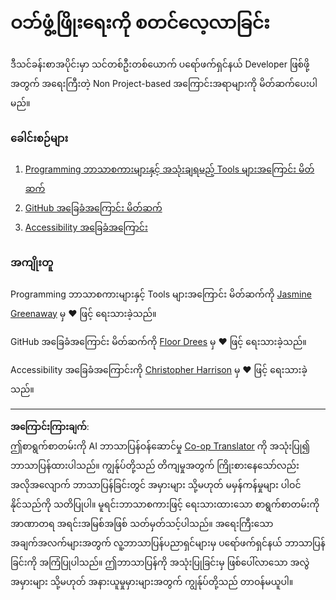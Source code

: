 <!--
CO_OP_TRANSLATOR_METADATA:
{
  "original_hash": "770d9f83dddc841c19f210dee5fe0712",
  "translation_date": "2025-10-03T13:29:59+00:00",
  "source_file": "1-getting-started-lessons/README.md",
  "language_code": "my"
}
-->
# ဝဘ်ဖွံ့ဖြိုးရေးကို စတင်လေ့လာခြင်း

ဒီသင်ခန်းစာအပိုင်းမှာ သင်တစ်ဦးတစ်ယောက် ပရော်ဖက်ရှင်နယ် Developer ဖြစ်ဖို့အတွက် အရေးကြီးတဲ့ Non Project-based အကြောင်းအရာများကို မိတ်ဆက်ပေးပါမည်။

### ခေါင်းစဉ်များ

1. [Programming ဘာသာစကားများနှင့် အသုံးချရမည့် Tools များအကြောင်း မိတ်ဆက်](1-intro-to-programming-languages/README.md)
2. [GitHub အခြေခံအကြောင်း မိတ်ဆက်](2-github-basics/README.md)
3. [Accessibility အခြေခံအကြောင်း](3-accessibility/README.md)

### အကျိုးတူ

Programming ဘာသာစကားများနှင့် Tools များအကြောင်း မိတ်ဆက်ကို [Jasmine Greenaway](https://twitter.com/paladique) မှ ♥️ ဖြင့် ရေးသားခဲ့သည်။

GitHub အခြေခံအကြောင်း မိတ်ဆက်ကို [Floor Drees](https://twitter.com/floordrees) မှ ♥️ ဖြင့် ရေးသားခဲ့သည်။

Accessibility အခြေခံအကြောင်းကို [Christopher Harrison](https://twitter.com/geektrainer) မှ ♥️ ဖြင့် ရေးသားခဲ့သည်။

---

**အကြောင်းကြားချက်**:  
ဤစာရွက်စာတမ်းကို AI ဘာသာပြန်ဝန်ဆောင်မှု [Co-op Translator](https://github.com/Azure/co-op-translator) ကို အသုံးပြု၍ ဘာသာပြန်ထားပါသည်။ ကျွန်ုပ်တို့သည် တိကျမှုအတွက် ကြိုးစားနေသော်လည်း အလိုအလျောက် ဘာသာပြန်ခြင်းတွင် အမှားများ သို့မဟုတ် မမှန်ကန်မှုများ ပါဝင်နိုင်သည်ကို သတိပြုပါ။ မူရင်းဘာသာစကားဖြင့် ရေးသားထားသော စာရွက်စာတမ်းကို အာဏာတရ အရင်းအမြစ်အဖြစ် သတ်မှတ်သင့်ပါသည်။ အရေးကြီးသော အချက်အလက်များအတွက် လူ့ဘာသာပြန်ပညာရှင်များမှ ပရော်ဖက်ရှင်နယ် ဘာသာပြန်ခြင်းကို အကြံပြုပါသည်။ ဤဘာသာပြန်ကို အသုံးပြုခြင်းမှ ဖြစ်ပေါ်လာသော အလွဲအမှားများ သို့မဟုတ် အနားယူမှုမှားများအတွက် ကျွန်ုပ်တို့သည် တာဝန်မယူပါ။